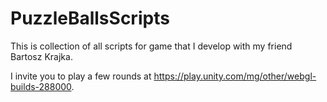 # PuzzleBallsScripts
This is collection of all scripts for game that I develop with my friend Bartosz Krajka.

I invite you to play a few rounds at https://play.unity.com/mg/other/webgl-builds-288000.
